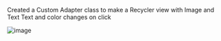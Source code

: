 Created a Custom Adapter class to make a Recycler view with Image and Text 
Text and color changes on click

![image](https://github.com/aksh0010/CardView_Andorid/assets/68304244/777382be-fb31-477e-9393-1ce0bdb454e4)
